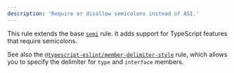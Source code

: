 ```yaml
---
description: 'Require or disallow semicolons instead of ASI.'
---
```



This rule extends the base [`semi`](/rules/js/semi) rule.
It adds support for TypeScript features that require semicolons.

See also the [`@typescript-eslint/member-delimiter-style`](member-delimiter-style.md) rule, which allows you to specify the delimiter for `type` and `interface` members.
